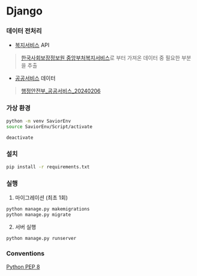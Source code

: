 # Django

### 데이터 전처리
- [복지서비스](/data-preprocessing/welfare_raw.py) API
>[한국사회보장정보원 중앙부처복지서비스](https://www.data.go.kr/tcs/dss/selectApiDataDetailView.do?publicDataPk=15090532)로 부터 가져온 데이터 중 필요한 부분을 추출

- [공공서비스]() 데이터
>[행정안전부_공공서비스_20240206](https://www.data.go.kr/data/15126502/fileData.do)


<!-- 명시적으로 바꾸기  
~~welfare service &rarr; ws~~  
crit &rarr; criteria  
family &rarr; household_type  
dept_name &rarr; deperature  
service_name &rarr; name  
service_content &rarr; content  
howto &rarr; way  
life &rarr; lifecycle
ori_id &rarr; service_id   -->

### 가상 환경
```bash
python -m venv SaviorEnv
source SaviorEnv/Script/activate
```
```bash
deactivate
```

### 설치
```bash
pip install -r requirements.txt
```

### 실행
1. 마이그레이션 (최초 1회)
```bash
python manage.py makemigrations
python manage.py migrate
```

2. 서버 실행
```bash
python manage.py runserver
```

### Conventions
[Python PEP 8](/Coding-Conventions.md)
